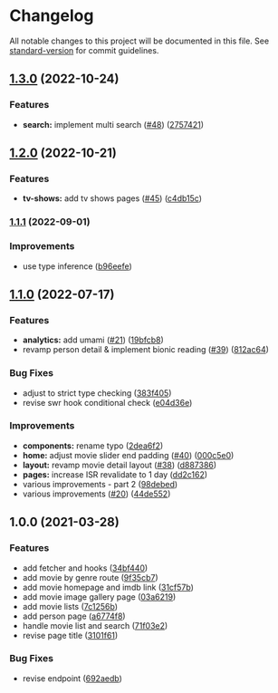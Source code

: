 # Changelog

All notable changes to this project will be documented in this file. See [standard-version](https://github.com/conventional-changelog/standard-version) for commit guidelines.

## [1.3.0](https://github.com/sozonome/muvees/compare/v1.2.0...v1.3.0) (2022-10-24)


### Features

* **search:** implement multi search ([#48](https://github.com/sozonome/muvees/issues/48)) ([2757421](https://github.com/sozonome/muvees/commit/2757421ac6ec299c521f15361629b2c178237f40))

## [1.2.0](https://github.com/sozonome/muvees/compare/v1.1.1...v1.2.0) (2022-10-21)


### Features

* **tv-shows:** add tv shows pages ([#45](https://github.com/sozonome/muvees/issues/45)) ([c4db15c](https://github.com/sozonome/muvees/commit/c4db15cc44f713be3e1d41b2b52509e475b53d52))

### [1.1.1](https://github.com/sozonome/muvees/compare/v1.1.0...v1.1.1) (2022-09-01)


### Improvements

* use type inference ([b96eefe](https://github.com/sozonome/muvees/commit/b96eefeeeef8c43976dfcb6b540d0cf37a8d1104))

## [1.1.0](https://github.com/sozonome/muvees/compare/v1.0.0...v1.1.0) (2022-07-17)


### Features

* **analytics:** add umami ([#21](https://github.com/sozonome/muvees/issues/21)) ([19bfcb8](https://github.com/sozonome/muvees/commit/19bfcb8bdf5c72cb2a7be59e628050462926218f))
* revamp person detail & implement bionic reading ([#39](https://github.com/sozonome/muvees/issues/39)) ([812ac64](https://github.com/sozonome/muvees/commit/812ac64442907c5765cd3b678c29ddd24b89c0f0))


### Bug Fixes

* adjust to strict type checking ([383f405](https://github.com/sozonome/muvees/commit/383f40547a5a20552e979d21b3a2c485bd1ab4da))
* revise swr hook conditional check ([e04d36e](https://github.com/sozonome/muvees/commit/e04d36ef5226e7d7e626a5a613e03a11a8bcfde4))


### Improvements

* **components:** rename typo ([2dea6f2](https://github.com/sozonome/muvees/commit/2dea6f23452e71fba523b6d6f663a4353d912130))
* **home:** adjust movie slider end padding ([#40](https://github.com/sozonome/muvees/issues/40)) ([000c5e0](https://github.com/sozonome/muvees/commit/000c5e0f18161ddcdbba790231e54bf98e0e9ace))
* **layout:** revamp movie detail layout ([#38](https://github.com/sozonome/muvees/issues/38)) ([d887386](https://github.com/sozonome/muvees/commit/d887386ca4bbfc08f23800fe4ece51a69affb7d6))
* **pages:** increase ISR revalidate to 1 day ([dd2c162](https://github.com/sozonome/muvees/commit/dd2c162497afac6a34858aec188dbc5fdf35f72c))
* various improvements - part 2 ([98debed](https://github.com/sozonome/muvees/commit/98debed3fb491061b7dabc8632043b37006ca8fd))
* various improvements ([#20](https://github.com/sozonome/muvees/issues/20)) ([44de552](https://github.com/sozonome/muvees/commit/44de552bffdf74f73ba173b7a62b43f294645664))

## 1.0.0 (2021-03-28)


### Features

* add fetcher and hooks ([34bf440](https://github.com/sozonome/muvees/commit/34bf440206c55ea6dbafdcc16bbf18af7d7c2556))
* add movie by genre route ([9f35cb7](https://github.com/sozonome/muvees/commit/9f35cb7cfafbce0e54c716304f64e7d0a7b4200b))
* add movie homepage and imdb link ([31cf57b](https://github.com/sozonome/muvees/commit/31cf57b92fe8b1d89df480280450fa771d868683))
* add movie image gallery page ([03a6219](https://github.com/sozonome/muvees/commit/03a6219ae8245487a40272e68aed260ebd74efaf))
* add movie lists ([7c1256b](https://github.com/sozonome/muvees/commit/7c1256bf0a2a2da87c42846ae8f1f6118196e397))
* add person page ([a6774f8](https://github.com/sozonome/muvees/commit/a6774f81d61212276acbf422f7a86ffbd2a5c544))
* handle movie list and search ([71f03e2](https://github.com/sozonome/muvees/commit/71f03e2d91f2100bb4a7fec0a4e56fb4db2f3824))
* revise page title ([3101f61](https://github.com/sozonome/muvees/commit/3101f613daa0a575425e93b26d343cf3ac5cb604))


### Bug Fixes

* revise endpoint ([692aedb](https://github.com/sozonome/muvees/commit/692aedbfdc3beb1d8b534eda18c6f29fcf486670))
